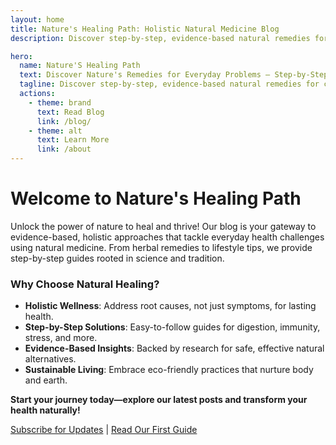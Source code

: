 ```yaml
---
layout: home
title: Nature's Healing Path: Holistic Natural Medicine Blog
description: Discover step-by-step, evidence-based natural remedies for common health issues. Embrace holistic healing with nature's powerful solutions.

hero:
  name: Nature'S Healing Path
  text: Discover Nature's Remedies for Everyday Problems – Step-by-Step Healing Guides
  tagline: Discover step-by-step, evidence-based natural remedies for common health issues. Embrace holistic healing with nature's powerful solutions.
  actions:
    - theme: brand
      text: Read Blog
      link: /blog/
    - theme: alt
      text: Learn More
      link: /about
---
```


<div class="container mx-auto px-4 py-8">

# Welcome to Nature's Healing Path

Unlock the power of nature to heal and thrive! Our blog is your gateway to evidence-based, holistic approaches that tackle everyday health challenges using natural medicine. From herbal remedies to lifestyle tips, we provide step-by-step guides rooted in science and tradition.

### Why Choose Natural Healing?

- **Holistic Wellness**: Address root causes, not just symptoms, for lasting health.
- **Step-by-Step Solutions**: Easy-to-follow guides for digestion, immunity, stress, and more.
- **Evidence-Based Insights**: Backed by research for safe, effective natural alternatives.
- **Sustainable Living**: Embrace eco-friendly practices that nurture body and earth.

**Start your journey today—explore our latest posts and transform your health naturally!**

[Subscribe for Updates](#) | [Read Our First Guide](#)

</div>
